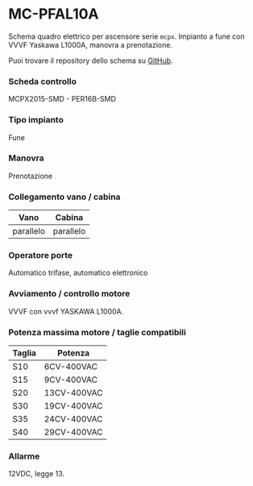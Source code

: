 # MC-PFAL10A

Schema quadro elettrico per ascensore serie `mcpx`. Impianto a fune con VVVF Yaskawa L1000A, manovra a prenotazione.

Puoi trovare il repository dello schema su
<a href="https://github.com/eca-automs/MC-PFAL10A" target="_blank">GitHub</a>.

### Scheda controllo
MCPX2015-SMD - PER16B-SMD

### Tipo impianto
Fune

### Manovra
Prenotazione

### Collegamento vano / cabina
Vano|Cabina
---|---
parallelo |  parallelo


### Operatore porte
Automatico trifase, automatico elettronico

### Avviamento / controllo motore
VVVF con vvvf YASKAWA L1000A.

### Potenza massima motore / taglie compatibili
Taglia|Potenza
---|---
S10|6CV-400VAC
S15|9CV-400VAC
S20|13CV-400VAC
S30|19CV-400VAC
S35|24CV-400VAC
S40|29CV-400VAC

### Allarme
12VDC, legge 13.
